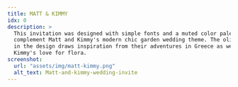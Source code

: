 ```yaml
---
title: MATT & KIMMY
idx: 0
description: >
  This invitation was designed with simple fonts and a muted color palette to
  complement Matt and Kimmy's modern chic garden wedding theme. The olive wreath
  in the design draws inspiration from their adventures in Greece as well as
  Kimmy's love for flora.
screenshot:
  url: "assets/img/matt-kimmy.png"
  alt_text: Matt-and-kimmy-wedding-invite
---
```

